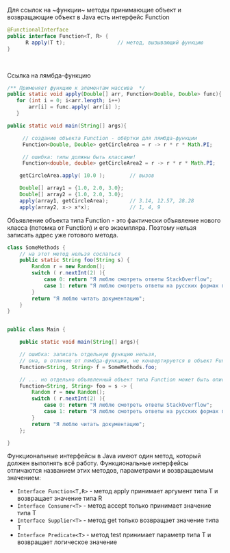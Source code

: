 Для ссылок на ~функции~ методы принимающие объект и возвращающие объект в Java есть интерфейс Function

```java
@FunctionalInterface
public interface Function<T, R> {
      R apply(T t);                 // метод, вызывающий функцию
}
```

<br>

Ссылка на лямбда-функцию
```java
/** Применяет функцию к элементам массива  */
public static void apply(Double[] arr, Function<Double, Double> func){
   for (int i = 0; i<arr.length; i++)
       arr[i] = func.apply( arr[i] );
   }

public static void main(String[] args){

     // создание объекта Function - обёртки для лямбда-функции
     Function<Double, Double> getCircleArea = r -> r * r * Math.PI;

     // ошибка: типы должны быть классами!
     Function<double, double> getCircleArea2 = r -> r * r * Math.PI;

    getCircleArea.apply( 10.0 );        // вызов

    Double[] array1 = {1.0, 2.0, 3.0};
    Double[] array2 = {1.0, 2.0, 3.0};
    apply(array1, getCircleArea);       // 3.14, 12.57, 28.28
    apply(array2, x-> x*x);             // 1, 4, 9
```


Объявление объекта типа Function - это фактически объявление нового класса (потомка от Function) и его экземпляра. Поэтому нельзя записать адрес уже готового метода.

```java
class SomeMethods {
    // на этот метод нельзя сослаться
    public static String foo(String s) {
        Random r = new Random();
        switch ( r.nextInt(2) ){
            case 0: return "Я люблю смотреть ответы StackOverflow";
            case 1: return "Я люблю смотреть ответы на русских формах по программированию";
        }
        return "Я люблю читать документацию";
    }
}


public class Main {

    public static void main(String[] args){

    // ошибка: записать отдельную функцию нельзя,
    // она, в отличие от лямбда-функции, не конвертируется в объект Function ...
    Function<String, String> f = SomeMethods.foo;

    // ... но отдельно объявленный объект типа Function может быть описан в несколько строк
    Function<String, String> foo = s -> {
        Random r = new Random();
        switch ( r.nextInt(2) ){
            case 0: return "Я люблю смотреть ответы StackOverflow";
            case 1: return "Я люблю смотреть ответы на русских формах по программированию";
        }
        return "Я люблю читать документацию";
    };

}
```

Функциональные интерфейсы в Java имеют один метод, который должен выполнять всё работу. Функциональные интерфейсы отличаются названием этих методов, параметрами и возвращаемым значением:
- `Interface Function<T,R>` - метод apply принимает аргумент типа T и возвращает значение типа R
- `Interface Consumer<T>` - метод  accept только принимает значение типа T
- `Interface Supplier<T>` - метод  get только возвращает значение типа T
- `Interface Predicate<T>` - метод test принимает параметр типа T и возвращает логическое значение
